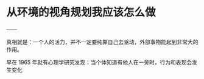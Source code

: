 # 从环境的视角规划我应该怎么做

——

真相就是：一个人的活力，并不一定要纯靠自己去驱动，外部事物能起到非常大的作用。

早在 1965 年就有心理学研究发现：当个体知道有他人在一旁时，行为和表现会发生变化